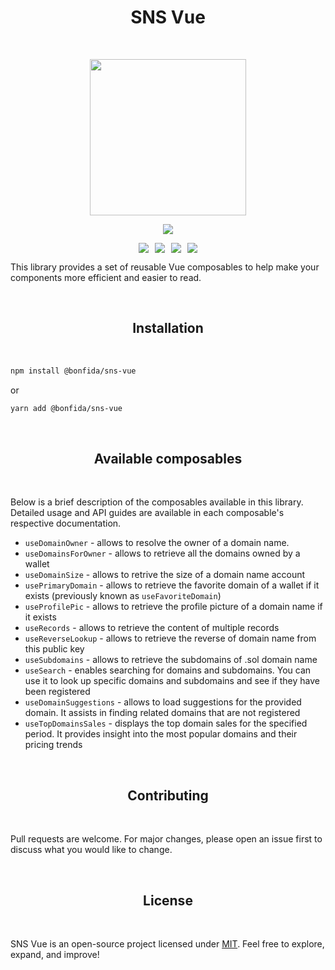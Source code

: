 <h1 align="center">SNS Vue</h1>
<br />

<p align="center">
<img width="250" src="https://i.imgur.com/nn7LMNV.png"/>
</p>

<p align="center">
<a href="https://twitter.com/bonfida">
<img src="https://img.shields.io/twitter/url?label=Bonfida&style=social&url=https%3A%2F%2Ftwitter.com%2Fbonfida">
</a>
</p>

<div style="display: flex; justify-content: center; align-items: center;">
<a style="margin:0 5px" href="https://www.npmjs.com/package/@bonfida/sns-vue"><img src="https://img.shields.io/npm/v/@bonfida/sns-vue.svg?style=flat"></a>
<a style="margin:0 5px" href="https://www.npmjs.com/package/@bonfida/sns-vue"><img src="https://img.shields.io/npm/dm/@bonfida/sns-vue.svg"></a>
<a style="margin:0 5px" href="https://github.com/Bonfida/sns-sdk"><img src="https://img.shields.io/github/stars/Bonfida/sns-sdk"></a>
<a style="margin:0 5px" href="https://github.com/Bonfida/sns-sdk"><img src="https://img.shields.io/github/issues/Bonfida/sns-sdk"></a>
</div>

This library provides a set of reusable Vue composables to help make your components more efficient and easier to read.

<br />
<h2 align="center">Installation</h2>
<br />

```bash
npm install @bonfida/sns-vue
```

or

```bash
yarn add @bonfida/sns-vue
```

<br />
<h2 align="center">Available composables</h2>
<br />

Below is a brief description of the composables available in this library. Detailed usage and API guides are available in each composable's respective documentation.

- `useDomainOwner` - allows to resolve the owner of a domain name.
- `useDomainsForOwner` - allows to retrieve all the domains owned by a wallet
- `useDomainSize` - allows to retrive the size of a domain name account
- `usePrimaryDomain` - allows to retrieve the favorite domain of a wallet if it exists (previously known as `useFavoriteDomain`)
- `useProfilePic` - allows to retrieve the profile picture of a domain name if it exists
- `useRecords` - allows to retrieve the content of multiple records
- `useReverseLookup` - allows to retrieve the reverse of domain name from this public key
- `useSubdomains` - allows to retrieve the subdomains of .sol domain name
- `useSearch` - enables searching for domains and subdomains. You can use it to look up specific domains and subdomains and see if they have been registered
- `useDomainSuggestions` - allows to load suggestions for the provided domain. It assists in finding related domains that are not registered
- `useTopDomainsSales` - displays the top domain sales for the specified period. It provides insight into the most popular domains and their pricing trends

<br />
<h2 align="center">Contributing</h2>
<br />

Pull requests are welcome. For major changes, please open an issue first to discuss what you would like to change.

<br />
<h2 align="center">License</h2>
<br />

SNS Vue is an open-source project licensed under [MIT](/LICENSE.md). Feel free to explore, expand, and improve!
